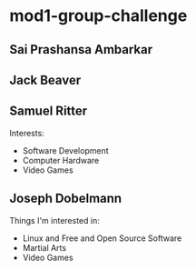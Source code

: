 # mod1-group-challenge
## Sai Prashansa Ambarkar 





## Jack Beaver 





## Samuel Ritter
Interests:
- Software Development
- Computer Hardware
- Video Games


## Joseph Dobelmann
Things I'm interested in:

* Linux and Free and Open Source Software
* Martial Arts
* Video Games



